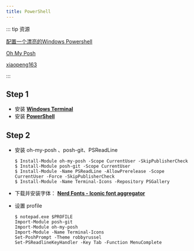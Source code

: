 ```yaml
---
title: PowerShell 
---
```


::: tip 资源

 [配置一个漂亮的Windows Powershell](https://www.bilibili.com/video/BV12u411Z7Zo?spm_id_from=333.337.search-card.all.click)

[Oh My Posh](https://ohmyposh.dev/)

[xiaopeng163](https://gist.github.com/xiaopeng163/0fe4225a56ff97cd47e25a4b8a6f36ec)

:::

## Step 1

- 安装 **[Windows Terminal](https://github.com/microsoft/terminal)**
- 安装 **[PowerShell](https://github.com/PowerShell/PowerShell)**

## Step 2

- 安装 oh-my-posh 、posh-git、PSReadLine

    ```shell
    $ Install-Module oh-my-posh -Scope CurrentUser -SkipPublisherCheck
    $ Install-Module posh-git -Scope CurrentUser
    $ Install-Module -Name PSReadLine -AllowPrerelease -Scope CurrentUser -Force -SkipPublisherCheck
    $ Install-Module -Name Terminal-Icons -Repository PSGallery
    ```

- 下载并安装字体： **[Nerd Fonts - Iconic font aggregator](https://www.nerdfonts.com/)**

- 设置 profile

    ```shell
    $ notepad.exe $PROFILE
    Import-Module posh-git
    Import-Module oh-my-posh
    Import-Module -Name Terminal-Icons
    Set-PoshPrompt -Theme robbyrussel
    Set-PSReadlineKeyHandler -Key Tab -Function MenuComplete
    ```

    

